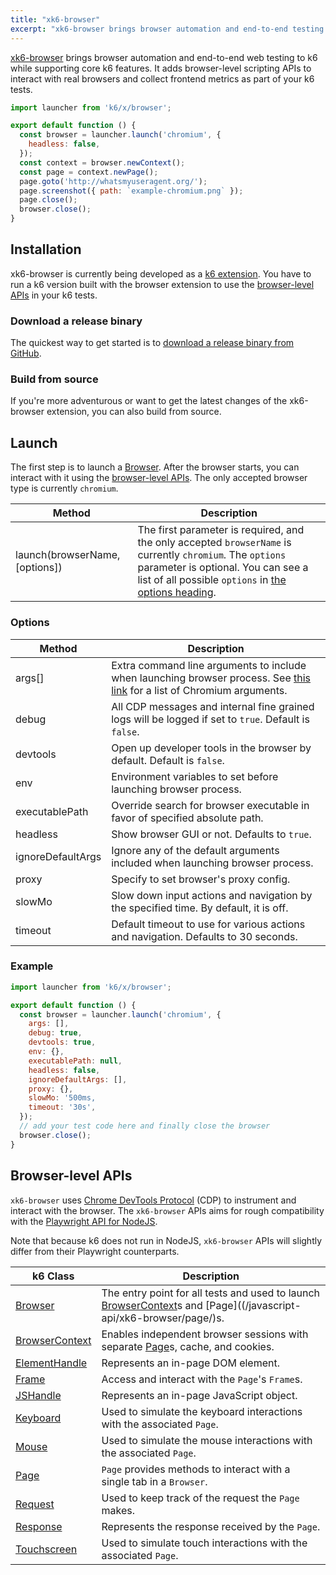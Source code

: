 ```yaml
---
title: "xk6-browser"
excerpt: "xk6-browser brings browser automation and end-to-end testing to k6 while supporting core k6 features. It allows you to interact with real browsers and collect frontend metrics as part of your k6 tests."
---
```


[xk6-browser](https://github.com/grafana/xk6-browser) brings browser automation and end-to-end web testing to k6 while supporting core k6 features. It adds browser-level scripting APIs to interact with real browsers and collect frontend metrics as part of your k6 tests.

<CodeGroup labels={[]}>

```javascript
import launcher from 'k6/x/browser';

export default function () {
  const browser = launcher.launch('chromium', {
    headless: false,
  });
  const context = browser.newContext();
  const page = context.newPage();
  page.goto('http://whatsmyuseragent.org/');
  page.screenshot({ path: `example-chromium.png` });
  page.close();
  browser.close();
}
```

</CodeGroup>

## Installation

xk6-browser is currently being developed as a [k6 extension](/extensions). You have to run a k6 version built with the browser extension to use the [browser-level APIs](#browser-level-apis) in your k6 tests.

### Download a release binary

The quickest way to get started is to [download a release binary from GitHub](https://github.com/grafana/xk6-browser/releases).

### Build from source

If you're more adventurous or want to get the latest changes of the xk6-browser extension, you can also build from source. 

<InstallationInstructions extensionUrl="github.com/grafana/xk6-browser"/>

## Launch

The first step is to launch a [Browser](/javascript-api/xk6-browser/browser). After the browser starts, you can interact with it using the [browser-level APIs](#browser-level-apis). The only accepted browser type is currently `chromium`.

| Method                          | Description                                                                                                                                                                                 |
|---------------------------------|---------------------------------------------------------------------------------------------------------------------------------------------------------------------------------------------|
| launch(browserName, [options]) | The first parameter is required, and the only accepted `browserName` is currently `chromium`. The `options` parameter is optional. You can see a list of all possible `options` in [the options heading](#options).

### Options

| Method            | Description                                                                                                                                                                         |
|-------------------|-------------------------------------------------------------------------------------------------------------------------------------------------------------------------------------|
| args[]            | Extra command line arguments to include when launching browser process. See [this link](https://peter.sh/experiments/chromium-command-line-switches/) for a list of Chromium arguments. |
| debug             | All CDP messages and internal fine grained logs will be logged if set to `true`. Default is `false`.                                                                                |
| devtools          | Open up developer tools in the browser by default. Default is `false`.                                                                                                              |
| env               | Environment variables to set before launching browser process.                                                                                                                      |
| executablePath    | Override search for browser executable in favor of specified absolute path.                                                                                                         |
| headless          | Show browser GUI or not. Defaults to `true`.                                                                                                                                        |
| ignoreDefaultArgs | Ignore any of the default arguments included when launching browser process.                                                                                                        |
| proxy             | Specify to set browser's proxy config.                                                                                                                                              |
| slowMo            | Slow down input actions and navigation by the specified time. By default, it is off.                                                                                                 |
| timeout           | Default timeout to use for various actions and navigation. Defaults to 30 seconds.                                                                                                  |

### Example

<CodeGroup labels={[]}>

<!-- eslint-skip -->

```javascript
import launcher from 'k6/x/browser';

export default function () {
  const browser = launcher.launch('chromium', {
    args: [],
    debug: true,
    devtools: true,
    env: {},
    executablePath: null,
    headless: false,
    ignoreDefaultArgs: [],
    proxy: {},
    slowMo: '500ms,
    timeout: '30s',
  });
  // add your test code here and finally close the browser
  browser.close();
}
```

</CodeGroup>

## Browser-level APIs

`xk6-browser` uses [Chrome DevTools Protocol](https://chromedevtools.github.io/devtools-protocol/) (CDP) to instrument and interact with the browser. The `xk6-browser` APIs aims for rough compatibility with the [Playwright API for NodeJS](https://playwright.dev/docs/api/class-playwright). 

Note that because k6 does not run in NodeJS, `xk6-browser` APIs will slightly differ from their Playwright counterparts.

| k6 Class |  Description |
| - |  - |
| <BWIPT /> [Browser](/javascript-api/xk6-browser/browser/) | The entry point for all tests and used to launch [BrowserContext](/javascript-api/xk6-browser/browsercontext/)s and [Page]((/javascript-api/xk6-browser/page/)s. |
| <BWIPT /> [BrowserContext](/javascript-api/xk6-browser/browsercontext/) | Enables independent browser sessions with separate [Page](/javascript-api/xk6-browser/page/)s, cache, and cookies. |
| <BWIPT /> [ElementHandle](/javascript-api/xk6-browser/elementhandle/) | Represents an in-page DOM element. |
| <BWIPT /> [Frame](/javascript-api/xk6-browser/frame/) | Access and interact with the `Page`'s `Frame`s. |
| [JSHandle](/javascript-api/xk6-browser/jshandle) | Represents an in-page JavaScript object. |
| [Keyboard](/javascript-api/xk6-browser/keyboard/) | Used to simulate the keyboard interactions with the associated `Page`. |
| [Mouse](/javascript-api/xk6-browser/mouse/) | Used to simulate the mouse interactions with the associated `Page`. |
| <BWIPT /> [Page](/javascript-api/xk6-browser/page/) | `Page` provides methods to interact with a single tab in a `Browser`. |
| <BWIPT /> [Request](/javascript-api/xk6-browser/request/) | Used to keep track of the request the `Page` makes.  |
| <BWIPT /> [Response](/javascript-api/xk6-browser/response/) | Represents the response received by the `Page`. |
| [Touchscreen](/javascript-api/xk6-browser/touchscreen/) | Used to simulate touch interactions with the associated `Page`. |

